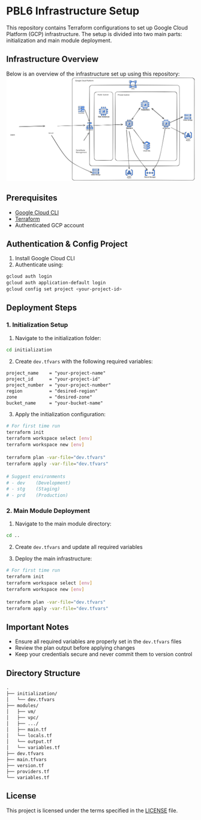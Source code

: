 # PBL6 Infrastructure Setup

This repository contains Terraform configurations to set up Google Cloud Platform (GCP) infrastructure. The setup is divided into two main parts: initialization and main module deployment.

## Infrastructure Overview

Below is an overview of the infrastructure set up using this repository:
![infrastructure](static/infrastructure.svg)

## Prerequisites

- [Google Cloud CLI](https://cloud.google.com/sdk/docs/install)
- [Terraform](https://www.terraform.io/downloads.html)
- Authenticated GCP account

## Authentication & Config Project

1. Install Google Cloud CLI
2. Authenticate using:
```bash
gcloud auth login
gcloud auth application-default login
gcloud config set project <your-project-id>
```

## Deployment Steps

### 1. Initialization Setup

1. Navigate to the initialization folder:
```bash
cd initialization
```

2. Create `dev.tfvars` with the following required variables:
```hcl
project_name    = "your-project-name"
project_id      = "your-project-id"
project_number  = "your-project-number"
region          = "desired-region"
zone            = "desired-zone"
bucket_name     = "your-bucket-name"
```

3. Apply the initialization configuration:
```bash
# For first time run
terraform init
terraform workspace select [env]
terraform workspace new [env]

terraform plan -var-file="dev.tfvars"
terraform apply -var-file="dev.tfvars"

# Suggest environments
# - dev    (Development)
# - stg    (Staging)
# - prd    (Production)
```

### 2. Main Module Deployment

1. Navigate to the main module directory:
```bash
cd ..
```

2. Create `dev.tfvars` and update all required variables
   
3. Deploy the main infrastructure:
```bash
# For first time run
terraform init
terraform workspace select [env]
terraform workspace new [env]

terraform plan -var-file="dev.tfvars"
terraform apply -var-file="dev.tfvars"
```

## Important Notes

- Ensure all required variables are properly set in the `dev.tfvars` files
- Review the plan output before applying changes
- Keep your credentials secure and never commit them to version control

## Directory Structure

```
.
├── initialization/
│   └── dev.tfvars
├── modules/
│   ├── vm/
│   ├── vpc/
│   ├── .../
│   ├── main.tf
│   └── locals.tf
│   └── output.tf
│   └── variables.tf
├── dev.tfvars
├── main.tfvars
├── version.tf
├── providers.tf
└── variables.tf
```

## License

This project is licensed under the terms specified in the [LICENSE](LICENSE) file.